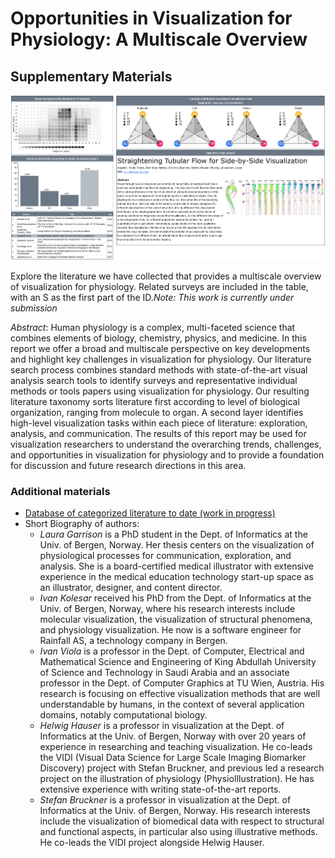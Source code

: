 # Opportunities in Visualization for Physiology: A Multiscale Overview
## Supplementary Materials

![Screenshot of navigation interface for literature collected and categorized to date for Physiology Visualization State-of-the-Art Report](resource/preview.png)

Explore the literature we have collected that provides a multiscale overview of visualization for physiology. Related surveys are included in the table, with an S as the first part of the ID._Note: This work is currently under submission_ 


_Abstract_:
Human physiology is a complex, multi-faceted science that combines elements of biology, chemistry, physics, and medicine. In this report we offer a broad and multiscale perspective on key developments and highlight key challenges in visualization for physiology. Our literature search process combines standard methods with state-of-the-art visual analysis search tools to identify surveys and representative individual methods or tools papers using visualization for physiology. Our resulting literature taxonomy sorts literature first according to level of biological organization, ranging from molecule to organ. A second layer identifies high-level visualization tasks within each piece of literature: exploration, analysis, and communication. The results of this report may be used for visualization researchers to understand the overarching trends, challenges, and opportunities in visualization for physiology and to provide a foundation for discussion and future research directions in this area.

### Additional materials 

- [Database of categorized literature to date (work in progress)]()
- Short Biography of authors:
    - *Laura Garrison* is a PhD student in the Dept. of Informatics at the Univ. of Bergen, Norway. Her thesis centers on the visualization of physiological processes for communication, exploration, and analysis. She is a board-certified medical illustrator with extensive experience in the medical education technology start-up space as an illustrator, designer, and content director. 
    - *Ivan Kolesar* received his PhD from the Dept. of Informatics at the Univ. of Bergen, Norway, where his research interests include molecular visualization, the visualization of structural phenomena, and physiology visualization. He now is a software engineer for Rainfall AS, a technology company in Bergen. 
    - *Ivan Viola* is a professor in the Dept. of Computer, Electrical and Mathematical Science and Engineering of King Abdullah University of Science and Technology in Saudi Arabia and an associate professor in the Dept. of Computer Graphics at TU Wien, Austria. His research is focusing on effective visualization methods that are well understandable by humans, in the context of several application domains, notably computational biology.
    - *Helwig Hauser* is a professor in visualization at the Dept. of Informatics at the Univ. of Bergen, Norway with over 20 years of experience in researching and teaching visualization. He co-leads the VIDI (Visual Data Science for Large Scale Imaging Biomarker Discovery) project with Stefan Bruckner, and previous led a research project on the illustration of physiology (PhysioIllustration). He has extensive experience with writing state-of-the-art reports. 
    - *Stefan Bruckner* is a professor in visualization at the Dept. of Informatics at the Univ. of Bergen, Norway. His research interests include the visualization of biomedical data with respect to structural and functional aspects, in particular also using illustrative methods. He co-leads the VIDI project alongside Helwig Hauser.  
